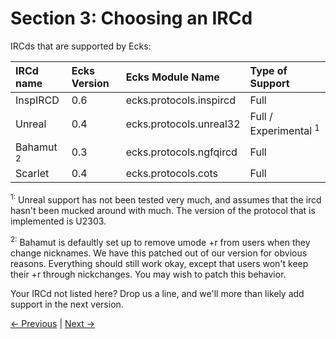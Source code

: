 # Section 3: Choosing an IRCd #

IRCds that are supported by Ecks:

| IRCd name | Ecks Version | Ecks Module Name | Type of Support |
|:----------|:-------------|:-----------------|:----------------|
| InspIRCD  | 0.6          | ecks.protocols.inspircd | Full            |
| Unreal    | 0.4          | ecks.protocols.unreal32 | Full / Experimental <sup>1</sup>|
| Bahamut <sup>2</sup> | 0.3          | ecks.protocols.ngfqircd | Full            |
| Scarlet   | 0.4          | ecks.protocols.cots | Full            |

<sup>1:</sup> Unreal support has not been tested very much, and assumes that the ircd hasn't been mucked around with much. The version of the protocol that is implemented is U2303.

<sup>2:</sup> Bahamut is defaultly set up to remove umode +r from users when they change nicknames. We have this patched out of our version for obvious reasons. Everything should still work okay, except that users won't keep their +r through nickchanges. You may wish to patch this behavior.

Your IRCd not listed here? Drop us a line, and we'll more than likely add support in the next version.

[<- Previous](EcksGuideGettingStarted.md) | [Next ->](EcksGuideInstall.md)





















